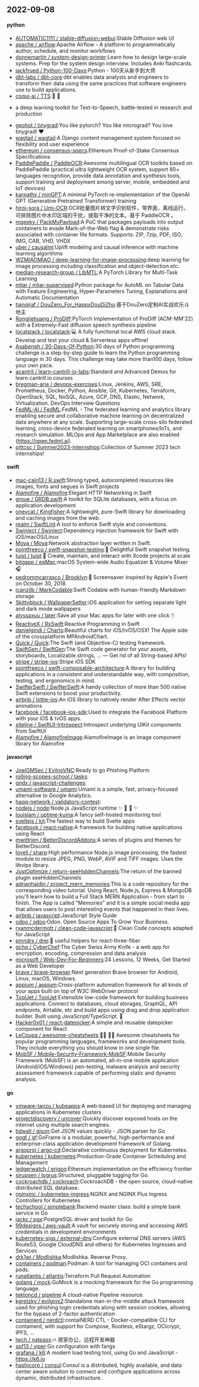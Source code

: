 ## 2022-09-08

#### python
* [AUTOMATIC1111 / stable-diffusion-webui](https://github.com/AUTOMATIC1111/stable-diffusion-webui):Stable Diffusion web UI
* [apache / airflow](https://github.com/apache/airflow):Apache Airflow - A platform to programmatically author, schedule, and monitor workflows
* [donnemartin / system-design-primer](https://github.com/donnemartin/system-design-primer):Learn how to design large-scale systems. Prep for the system design interview. Includes Anki flashcards.
* [jackfrued / Python-100-Days](https://github.com/jackfrued/Python-100-Days):Python - 100天从新手到大师
* [dbt-labs / dbt-core](https://github.com/dbt-labs/dbt-core):dbt enables data analysts and engineers to transform their data using the same practices that software engineers use to build applications.
* [coqui-ai / TTS](https://github.com/coqui-ai/TTS):🐸
💬
- a deep learning toolkit for Text-to-Speech, battle-tested in research and production
* [geohot / tinygrad](https://github.com/geohot/tinygrad):You like pytorch? You like micrograd? You love tinygrad!
❤️
* [wagtail / wagtail](https://github.com/wagtail/wagtail):A Django content management system focused on flexibility and user experience
* [ethereum / consensus-specs](https://github.com/ethereum/consensus-specs):Ethereum Proof-of-Stake Consensus Specifications
* [PaddlePaddle / PaddleOCR](https://github.com/PaddlePaddle/PaddleOCR):Awesome multilingual OCR toolkits based on PaddlePaddle (practical ultra lightweight OCR system, support 80+ languages recognition, provide data annotation and synthesis tools, support training and deployment among server, mobile, embedded and IoT devices)
* [karpathy / minGPT](https://github.com/karpathy/minGPT):A minimal PyTorch re-implementation of the OpenAI GPT (Generative Pretrained Transformer) training
* [hiroi-sora / Umi-OCR](https://github.com/hiroi-sora/Umi-OCR):OCR批量图片转文字识别软件，带界面，离线运行。可排除图片中水印区域的干扰，提取干净的文本。基于 PaddleOCR 。
* [mgeeky / PackMyPayload](https://github.com/mgeeky/PackMyPayload):A PoC that packages payloads into output containers to evade Mark-of-the-Web flag & demonstrate risks associated with container file formats. Supports: ZIP, 7zip, PDF, ISO, IMG, CAB, VHD, VHDX
* [uber / causalml](https://github.com/uber/causalml):Uplift modeling and causal inference with machine learning algorithms
* [WZMIAOMIAO / deep-learning-for-image-processing](https://github.com/WZMIAOMIAO/deep-learning-for-image-processing):deep learning for image processing including classification and object-detection etc.
* [median-research-group / LibMTL](https://github.com/median-research-group/LibMTL):A PyTorch Library for Multi-Task Learning
* [mljar / mljar-supervised](https://github.com/mljar/mljar-supervised):Python package for AutoML on Tabular Data with Feature Engineering, Hyper-Parameters Tuning, Explanations and Automatic Documentation
* [tianqiraf / DouZero_For_HappyDouDiZhu](https://github.com/tianqiraf/DouZero_For_HappyDouDiZhu):基于DouZero定制AI实战欢乐斗地主
* [Rongjiehuang / ProDiff](https://github.com/Rongjiehuang/ProDiff):PyTorch Implementation of ProDiff (ACM-MM'22) with a Extremely-Fast diffusion speech synthesis pipeline
* [localstack / localstack](https://github.com/localstack/localstack):💻
A fully functional local AWS cloud stack. Develop and test your cloud & Serverless apps offline!
* [Asabeneh / 30-Days-Of-Python](https://github.com/Asabeneh/30-Days-Of-Python):30 days of Python programming challenge is a step-by-step guide to learn the Python programming language in 30 days. This challenge may take more than100 days, follow your own pace.
* [acantril / learn-cantrill-io-labs](https://github.com/acantril/learn-cantrill-io-labs):Standard and Advanced Demos for learn.cantrill.io courses
* [bregman-arie / devops-exercises](https://github.com/bregman-arie/devops-exercises):Linux, Jenkins, AWS, SRE, Prometheus, Docker, Python, Ansible, Git, Kubernetes, Terraform, OpenStack, SQL, NoSQL, Azure, GCP, DNS, Elastic, Network, Virtualization. DevOps Interview Questions
* [FedML-AI / FedML](https://github.com/FedML-AI/FedML):FedML - The federated learning and analytics library enabling secure and collaborative machine learning on decentralized data anywhere at any scale. Supporting large-scale cross-silo federated learning, cross-device federated learning on smartphones/IoTs, and research simulation. MLOps and App Marketplace are also enabled (https://open.fedml.ai).
* [pittcsc / Summer2023-Internships](https://github.com/pittcsc/Summer2023-Internships):Collection of Summer 2023 tech internships!

#### swift
* [mac-cain13 / R.swift](https://github.com/mac-cain13/R.swift):Strong typed, autocompleted resources like images, fonts and segues in Swift projects
* [Alamofire / Alamofire](https://github.com/Alamofire/Alamofire):Elegant HTTP Networking in Swift
* [groue / GRDB.swift](https://github.com/groue/GRDB.swift):A toolkit for SQLite databases, with a focus on application development
* [onevcat / Kingfisher](https://github.com/onevcat/Kingfisher):A lightweight, pure-Swift library for downloading and caching images from the web.
* [realm / SwiftLint](https://github.com/realm/SwiftLint):A tool to enforce Swift style and conventions.
* [Swinject / Swinject](https://github.com/Swinject/Swinject):Dependency injection framework for Swift with iOS/macOS/Linux
* [Moya / Moya](https://github.com/Moya/Moya):Network abstraction layer written in Swift.
* [pointfreeco / swift-snapshot-testing](https://github.com/pointfreeco/swift-snapshot-testing):📸
Delightful Swift snapshot testing.
* [tuist / tuist](https://github.com/tuist/tuist):🚀
Create, maintain, and interact with Xcode projects at scale
* [bitgapp / eqMac](https://github.com/bitgapp/eqMac):macOS System-wide Audio Equalizer & Volume Mixer
🎧
* [pedrommcarrasco / Brooklyn](https://github.com/pedrommcarrasco/Brooklyn):🍎
Screensaver inspired by Apple's Event on October 30, 2018
* [icanzilb / MarkCodable](https://github.com/icanzilb/MarkCodable):Swift Codable with human-friendly Markdown storage
* [Skittyblock / WallpaperSetter](https://github.com/Skittyblock/WallpaperSetter):iOS application for setting separate light and dark mode wallpapers
* [alyssaxuu / later](https://github.com/alyssaxuu/later):Save all your Mac apps for later with one click
🖱️
* [ReactiveX / RxSwift](https://github.com/ReactiveX/RxSwift):Reactive Programming in Swift
* [danielgindi / Charts](https://github.com/danielgindi/Charts):Beautiful charts for iOS/tvOS/OSX! The Apple side of the crossplatform MPAndroidChart.
* [Quick / Quick](https://github.com/Quick/Quick):The Swift (and Objective-C) testing framework.
* [SwiftGen / SwiftGen](https://github.com/SwiftGen/SwiftGen):The Swift code generator for your assets, storyboards, Localizable.strings, … — Get rid of all String-based APIs!
* [stripe / stripe-ios](https://github.com/stripe/stripe-ios):Stripe iOS SDK
* [pointfreeco / swift-composable-architecture](https://github.com/pointfreeco/swift-composable-architecture):A library for building applications in a consistent and understandable way, with composition, testing, and ergonomics in mind.
* [SwifterSwift / SwifterSwift](https://github.com/SwifterSwift/SwifterSwift):A handy collection of more than 500 native Swift extensions to boost your productivity.
* [airbnb / lottie-ios](https://github.com/airbnb/lottie-ios):An iOS library to natively render After Effects vector animations
* [facebook / facebook-ios-sdk](https://github.com/facebook/facebook-ios-sdk):Used to integrate the Facebook Platform with your iOS & tvOS apps.
* [siteline / SwiftUI-Introspect](https://github.com/siteline/SwiftUI-Introspect):Introspect underlying UIKit components from SwiftUI
* [Alamofire / AlamofireImage](https://github.com/Alamofire/AlamofireImage):AlamofireImage is an image component library for Alamofire

#### javascript
* [JoelGMSec / EvilnoVNC](https://github.com/JoelGMSec/EvilnoVNC):Ready to go Phishing Platform
* [rolling-scopes-school / tasks](https://github.com/rolling-scopes-school/tasks):
* [gndx / javascript-challenges](https://github.com/gndx/javascript-challenges):
* [umami-software / umami](https://github.com/umami-software/umami):Umami is a simple, fast, privacy-focused alternative to Google Analytics.
* [haqq-network / validators-contest](https://github.com/haqq-network/validators-contest):
* [nodejs / node](https://github.com/nodejs/node):Node.js JavaScript runtime
✨
🐢
🚀
✨
* [louislam / uptime-kuma](https://github.com/louislam/uptime-kuma):A fancy self-hosted monitoring tool
* [sveltejs / kit](https://github.com/sveltejs/kit):The fastest way to build Svelte apps
* [facebook / react-native](https://github.com/facebook/react-native):A framework for building native applications using React
* [mwittrien / BetterDiscordAddons](https://github.com/mwittrien/BetterDiscordAddons):A series of plugins and themes for BetterDiscord.
* [lovell / sharp](https://github.com/lovell/sharp):High performance Node.js image processing, the fastest module to resize JPEG, PNG, WebP, AVIF and TIFF images. Uses the libvips library.
* [JustOptimize / return-seeHiddenChannels](https://github.com/JustOptimize/return-seeHiddenChannels):The return of the banned plugin seeHiddenChannels
* [adrianhajdin / project_mern_memories](https://github.com/adrianhajdin/project_mern_memories):This is a code repository for the corresponding video tutorial. Using React, Node.js, Express & MongoDB you'll learn how to build a Full Stack MERN Application - from start to finish. The App is called "Memories" and it is a simple social media app that allows users to post interesting events that happened in their lives.
* [airbnb / javascript](https://github.com/airbnb/javascript):JavaScript Style Guide
* [odoo / odoo](https://github.com/odoo/odoo):Odoo. Open Source Apps To Grow Your Business.
* [ryanmcdermott / clean-code-javascript](https://github.com/ryanmcdermott/clean-code-javascript):🛁
Clean Code concepts adapted for JavaScript
* [pmndrs / drei](https://github.com/pmndrs/drei):🥉
useful helpers for react-three-fiber
* [gchq / CyberChef](https://github.com/gchq/CyberChef):The Cyber Swiss Army Knife - a web app for encryption, encoding, compression and data analysis
* [microsoft / Web-Dev-For-Beginners](https://github.com/microsoft/Web-Dev-For-Beginners):24 Lessons, 12 Weeks, Get Started as a Web Developer
* [brave / brave-browser](https://github.com/brave/brave-browser):Next generation Brave browser for Android, Linux, macOS, Windows.
* [appium / appium](https://github.com/appium/appium):Cross-platform automation framework for all kinds of your apps built on top of W3C WebDriver protocol
* [ToolJet / ToolJet](https://github.com/ToolJet/ToolJet):Extensible low-code framework for building business applications. Connect to databases, cloud storages, GraphQL, API endpoints, Airtable, etc and build apps using drag and drop application builder. Built using JavaScript/TypeScript.
🚀
* [Hacker0x01 / react-datepicker](https://github.com/Hacker0x01/react-datepicker):A simple and reusable datepicker component for React
* [LeCoupa / awesome-cheatsheets](https://github.com/LeCoupa/awesome-cheatsheets):👩‍💻
👨‍💻
Awesome cheatsheets for popular programming languages, frameworks and development tools. They include everything you should know in one single file.
* [MobSF / Mobile-Security-Framework-MobSF](https://github.com/MobSF/Mobile-Security-Framework-MobSF):Mobile Security Framework (MobSF) is an automated, all-in-one mobile application (Android/iOS/Windows) pen-testing, malware analysis and security assessment framework capable of performing static and dynamic analysis.

#### go
* [vmware-tanzu / kubeapps](https://github.com/vmware-tanzu/kubeapps):A web-based UI for deploying and managing applications in Kubernetes clusters
* [projectdiscovery / uncover](https://github.com/projectdiscovery/uncover):Quickly discover exposed hosts on the internet using multiple search engines.
* [tidwall / gjson](https://github.com/tidwall/gjson):Get JSON values quickly - JSON parser for Go
* [gogf / gf](https://github.com/gogf/gf):GoFrame is a modular, powerful, high-performance and enterprise-class application development framework of Golang.
* [argoproj / argo-cd](https://github.com/argoproj/argo-cd):Declarative continuous deployment for Kubernetes.
* [kubernetes / kubernetes](https://github.com/kubernetes/kubernetes):Production-Grade Container Scheduling and Management
* [ledgerwatch / erigon](https://github.com/ledgerwatch/erigon):Ethereum implementation on the efficiency frontier
* [sirupsen / logrus](https://github.com/sirupsen/logrus):Structured, pluggable logging for Go.
* [cockroachdb / cockroach](https://github.com/cockroachdb/cockroach):CockroachDB - the open source, cloud-native distributed SQL database.
* [nginxinc / kubernetes-ingress](https://github.com/nginxinc/kubernetes-ingress):NGINX and NGINX Plus Ingress Controllers for Kubernetes
* [techschool / simplebank](https://github.com/techschool/simplebank):Backend master class: build a simple bank service in Go
* [jackc / pgx](https://github.com/jackc/pgx):PostgreSQL driver and toolkit for Go
* [99designs / aws-vault](https://github.com/99designs/aws-vault):A vault for securely storing and accessing AWS credentials in development environments
* [kubernetes-sigs / external-dns](https://github.com/kubernetes-sigs/external-dns):Configure external DNS servers (AWS Route53, Google CloudDNS and others) for Kubernetes Ingresses and Services
* [drk1wi / Modlishka](https://github.com/drk1wi/Modlishka):Modlishka. Reverse Proxy.
* [containers / podman](https://github.com/containers/podman):Podman: A tool for managing OCI containers and pods.
* [runatlantis / atlantis](https://github.com/runatlantis/atlantis):Terraform Pull Request Automation
* [golang / mock](https://github.com/golang/mock):GoMock is a mocking framework for the Go programming language.
* [tektoncd / pipeline](https://github.com/tektoncd/pipeline):A cloud-native Pipeline resource.
* [kgretzky / evilginx2](https://github.com/kgretzky/evilginx2):Standalone man-in-the-middle attack framework used for phishing login credentials along with session cookies, allowing for the bypass of 2-factor authentication
* [containerd / nerdctl](https://github.com/containerd/nerdctl):contaiNERD CTL - Docker-compatible CLI for containerd, with support for Compose, Rootless, eStargz, OCIcrypt, IPFS, ...
* [lwch / natpass](https://github.com/lwch/natpass):🔥
居家办公，远程开发神器
* [spf13 / viper](https://github.com/spf13/viper):Go configuration with fangs
* [grafana / k6](https://github.com/grafana/k6):A modern load testing tool, using Go and JavaScript - https://k6.io
* [hashicorp / consul](https://github.com/hashicorp/consul):Consul is a distributed, highly available, and data center aware solution to connect and configure applications across dynamic, distributed infrastructure.
